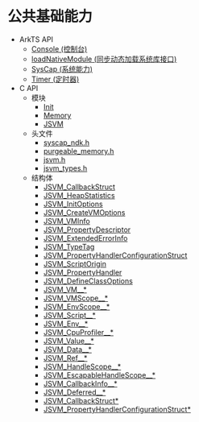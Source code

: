 # 公共基础能力<!--common-basic-api-->

- ArkTS API<!--common-basic-arkts-->
  - [Console (控制台)](js-apis-logs.md)
  - [loadNativeModule (同步动态加载系统库接口)](js-apis-load-native-module.md)
  - [SysCap (系统能力)](js-apis-syscap.md)
  - [Timer (定时器)](js-apis-timer.md)
- C API<!--common-basic-c-->
  - 模块<!--common-basic-module-->
    - [Init](init.md)
    - [Memory](memory.md)
    - [JSVM](capi-jsvm.md)
  - 头文件<!--common-basic-headerfile-->
    - [syscap_ndk.h](syscap__ndk_8h.md)
    - [purgeable_memory.h](purgeable__memory_8h.md)
    - [jsvm.h](capi-jsvm-h.md)
    - [jsvm_types.h](capi-jsvm-types-h.md)
  - 结构体<!--common-basic-struct-->
    - [JSVM_CallbackStruct](capi-jsvm-jsvm-callbackstruct.md)
    - [JSVM_HeapStatistics](capi-jsvm-jsvm-heapstatistics.md)
    - [JSVM_InitOptions](capi-jsvm-jsvm-initoptions.md)
    - [JSVM_CreateVMOptions](capi-jsvm-jsvm-createvmoptions.md)
    - [JSVM_VMInfo](capi-jsvm-jsvm-vminfo.md)
    - [JSVM_PropertyDescriptor](capi-jsvm-jsvm-propertydescriptor.md)
    - [JSVM_ExtendedErrorInfo](capi-jsvm-jsvm-extendederrorinfo.md)
    - [JSVM_TypeTag](capi-jsvm-jsvm-typetag.md)
    - [JSVM_PropertyHandlerConfigurationStruct](capi-jsvm-jsvm-propertyhandlerconfigurationstruct.md)
    - [JSVM_ScriptOrigin](capi-jsvm-jsvm-scriptorigin.md)
    - [JSVM_PropertyHandler](capi-jsvm-jsvm-propertyhandler.md)
    - [JSVM_DefineClassOptions](capi-jsvm-jsvm-defineclassoptions.md)
    - [JSVM_VM__*](capi-jsvm-jsvm-vm--8h.md)
    - [JSVM_VMScope__*](capi-jsvm-jsvm-vmscope--8h.md)
    - [JSVM_EnvScope__*](capi-jsvm-jsvm-envscope--8h.md)
    - [JSVM_Script__*](capi-jsvm-jsvm-script--8h.md)
    - [JSVM_Env__*](capi-jsvm-jsvm-env--8h.md)
    - [JSVM_CpuProfiler__*](capi-jsvm-jsvm-cpuprofiler--8h.md)
    - [JSVM_Value__*](capi-jsvm-jsvm-value--8h.md)
    - [JSVM_Data__*](capi-jsvm-jsvm-data--8h.md)
    - [JSVM_Ref__*](capi-jsvm-jsvm-ref--8h.md)
    - [JSVM_HandleScope__*](capi-jsvm-jsvm-handlescope--8h.md)
    - [JSVM_EscapableHandleScope__*](capi-jsvm-jsvm-escapablehandlescope--8h.md)
    - [JSVM_CallbackInfo__*](capi-jsvm-jsvm-callbackinfo--8h.md)
    - [JSVM_Deferred__*](capi-jsvm-jsvm-deferred--8h.md)
    - [JSVM_CallbackStruct*](capi-jsvm-jsvm-callbackstruct8h.md)
    - [JSVM_PropertyHandlerConfigurationStruct*](capi-jsvm-jsvm-propertyhandlerconfigurationstruct8h.md)
